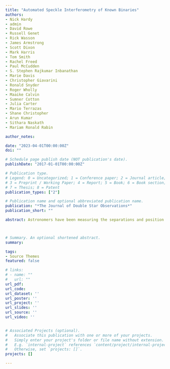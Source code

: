 ```yaml
---
title: "Automated Speckle Interferometry of Known Binaries"
authors:
- Nick Hardy
- admin 
- David Rowe
- Russell Genet
- Rick Wasson
- James Armstrong
- Scott Dixon
- Mark Harris
- Tom Smith
- Rachel Freed
- Paul McCudden
- S. Stephen Rajkumar Inbanathan
- Marie Davis
- Christopher Giavarini
- Ronald Snyder
- Roger Wholly
- Maaike Calvin
- Sumner Cotton
- Julia Carter
- Mario Terrazas
- Shane Christopher
- Arun Kumar
- Sithara Naskath
- Mariam Ronald Rabin

author_notes:

date: "2023-04-01T00:00:00Z"
doi: ""

# Schedule page publish date (NOT publication's date).
publishDate: "2017-01-01T00:00:00Z"

# Publication type.
# Legend: 0 = Uncategorized; 1 = Conference paper; 2 = Journal article;
# 3 = Preprint / Working Paper; 4 = Report; 5 = Book; 6 = Book section;
# 7 = Thesis; 8 = Patent
publication_types: ["2"]

# Publication name and optional abbreviated publication name.
publication: "*The Journal of Double Star Observations*"
publication_short: ""

abstract: Astronomers have been measuring the separations and position angles between the two components ofbinary stars since William Herschel began his observations in 1781. In 1970, Anton Labeyrie pioneered amethod, speckle interferometry, that overcomes the usual resolution limits induced by atmospheric turbulence by taking hundreds or thousands of short exposures and reducing them in Fourier space. Our 2022 automation of speckle interferometry allowed us to use a fully robotic 1.0-meter PlaneWave Instruments telescope, located at the El Sauce Observatory in the Atacama Desert of Chile, to obtain observations of many known binaries with established orbits. The long-term objective of these observationsis to establish the precision, accuracy, and limitations of this telescope’s automated speckle interferometry measurements. This paper provides an early overview of the Known Binaries Project and provide example results on a small-separation (~0.27ʺ) binary, WDS 12274-2843 B 228. 



# Summary. An optional shortened abstract.
summary: 

tags:
- Source Themes
featured: false

# links:
# - name: ""
#   url: ""
url_pdf:
url_code:
url_dataset: ''
url_poster: ''
url_project: ''
url_slides: ''
url_source: ''
url_video: ''


# Associated Projects (optional).
#   Associate this publication with one or more of your projects.
#   Simply enter your project's folder or file name without extension.
#   E.g. `internal-project` references `content/project/internal-project/index.md`.
#   Otherwise, set `projects: []`.
projects: []

---
```



